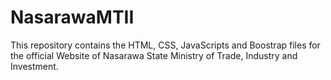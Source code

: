 # NasarawaMTII
This repository contains the HTML, CSS, JavaScripts and Boostrap files for the official Website of Nasarawa State Ministry of Trade, Industry and Investment.
